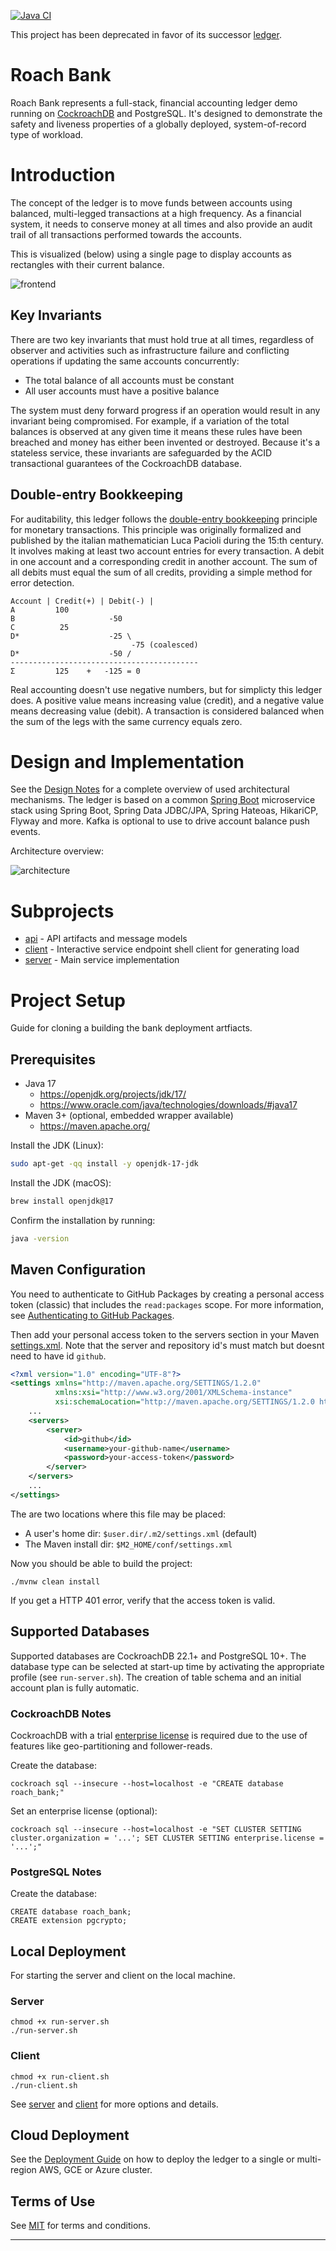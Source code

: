 [![Java CI](https://github.com/kai-niemi/roach-bank/actions/workflows/maven.yml/badge.svg?branch=main)](https://github.com/kai-niemi/roach-bank/actions/workflows/maven.yml)

This project has been deprecated in favor of its successor [ledger](https://github.com/kai-niemi/ledger).

# Roach Bank

Roach Bank represents a full-stack, financial accounting ledger demo running on [CockroachDB](https://www.cockroachlabs.com/)
and PostgreSQL. It's designed to demonstrate the safety and liveness properties of a globally deployed, 
system-of-record type of workload.

# Introduction

The concept of the ledger is to move funds between accounts using balanced, multi-legged transactions 
at a high frequency. As a financial system, it needs to conserve money at all times and also provide 
an audit trail of all transactions performed towards the accounts.

This is visualized (below) using a single page to display accounts as rectangles with their current
balance.

![frontend](docs/diagram_frontend.png)

## Key Invariants

There are two key invariants that must hold true at all times, regardless of observer and activities 
such as infrastructure failure and conflicting operations if updating the same accounts 
concurrently:

* The total balance of all accounts must be constant
* All user accounts must have a positive balance

The system must deny forward progress if an operation would result in any invariant being compromised. 
For example, if a variation of the total balances is observed at any given time it means these rules 
have been breached and money has either been invented or destroyed. Because it's a stateless service, 
these invariants are safeguarded by the ACID transactional guarantees of the CockroachDB database.

## Double-entry Bookkeeping

For auditability, this ledger follows the [double-entry bookkeeping](https://en.wikipedia.org/wiki/Double-entry_bookkeeping)
principle for monetary transactions. This principle was originally formalized and published by the italian 
mathematician Luca Pacioli during the 15:th century. It involves making at least two account entries for 
every transaction. A debit in one account and a corresponding credit in another account. The sum of all 
debits must equal the sum of all credits, providing a simple method for error detection.

    Account | Credit(+) | Debit(-) |
    A         100               
    B                     -50
    C          25
    D*                    -25 \
                               -75 (coalesced)
    D*                    -50 /
    ------------------------------------------
    Σ         125    +   -125 = 0 

Real accounting doesn't use negative numbers, but for simplicty this ledger does. A positive value means 
increasing value (credit), and a negative value means decreasing value (debit). A transaction is 
considered balanced when the sum of the legs with the same currency equals zero.

# Design and Implementation

See the [Design Notes](docs/DESIGN.md) for a complete overview of used architectural mechanisms.
The ledger is based on a common [Spring Boot](https://spring.io/projects/spring-boot) microservice
stack using Spring Boot, Spring Data JDBC/JPA, Spring Hateoas, HikariCP, Flyway and more. Kafka
is optional to use to drive account balance push events.

Architecture overview:

![architecture](docs/diagram_architecture.png)

# Subprojects

- [api](bank-api/README.md) - API artifacts and message models
- [client](bank-client/README.md) - Interactive service endpoint shell client for generating load
- [server](bank-server/README.md) - Main service implementation

# Project Setup

Guide for cloning a building the bank deployment artfiacts.

## Prerequisites

- Java 17
    - https://openjdk.org/projects/jdk/17/
    - https://www.oracle.com/java/technologies/downloads/#java17
- Maven 3+ (optional, embedded wrapper available)
    - https://maven.apache.org/

Install the JDK (Linux):

```bash
sudo apt-get -qq install -y openjdk-17-jdk
```

Install the JDK (macOS):

```bash
brew install openjdk@17 
```

Confirm the installation by running:

```bash
java -version
```

## Maven Configuration

You need to authenticate to GitHub Packages by creating a personal access token (classic)
that includes the `read:packages` scope. For more information, see [Authenticating to GitHub Packages](https://docs.github.com/en/packages/working-with-a-github-packages-registry/working-with-the-apache-maven-registry#authenticating-to-github-packages).

Then add your personal access token to the servers section in your Maven [settings.xml](https://maven.apache.org/settings.html).
Note that the server and repository id's must match but doesnt need to have id `github`.

```xml
<?xml version="1.0" encoding="UTF-8"?>
<settings xmlns="http://maven.apache.org/SETTINGS/1.2.0"
          xmlns:xsi="http://www.w3.org/2001/XMLSchema-instance"
          xsi:schemaLocation="http://maven.apache.org/SETTINGS/1.2.0 https://maven.apache.org/xsd/settings-1.2.0.xsd">
    ...
    <servers>
        <server>
            <id>github</id>
            <username>your-github-name</username>
            <password>your-access-token</password>
        </server>
    </servers>
    ...
</settings>
```

The are two locations where this file may be placed:

- A user's home dir: `$user.dir/.m2/settings.xml` (default)
- The Maven install dir: `$M2_HOME/conf/settings.xml`

Now you should be able to build the project:

```shell
./mvnw clean install
```

If you get a HTTP 401 error, verify that the access token is valid. 

## Supported Databases

Supported databases are CockroachDB 22.1+ and PostgreSQL 10+. The database type can 
be selected at start-up time by activating the appropriate profile (see `run-server.sh`). 
The creation of table schema and an initial account plan is fully automatic. 

### CockroachDB Notes

CockroachDB with a trial [enterprise license](https://www.cockroachlabs.com/docs/stable/licensing-faqs.html#obtain-a-license)
is required due to the use of features like geo-partitioning and follower-reads.

Create the database:

    cockroach sql --insecure --host=localhost -e "CREATE database roach_bank;"
    
Set an enterprise license (optional):

    cockroach sql --insecure --host=localhost -e "SET CLUSTER SETTING cluster.organization = '...'; SET CLUSTER SETTING enterprise.license = '...';"
 
### PostgreSQL Notes

Create the database:

    CREATE database roach_bank;
    CREATE extension pgcrypto;

## Local Deployment
                   
For starting the server and client on the local machine.

### Server

    chmod +x run-server.sh
    ./run-server.sh

### Client

    chmod +x run-client.sh
    ./run-client.sh

See [server](bank-server/README.md) and [client](bank-client/README.md) for more 
options and details.

## Cloud Deployment 

See the [Deployment Guide](deploy/README.md) on how to deploy the ledger to a single or multi-region
AWS, GCE or Azure cluster. 

## Terms of Use

See [MIT](LICENSE.txt) for terms and conditions.

---
